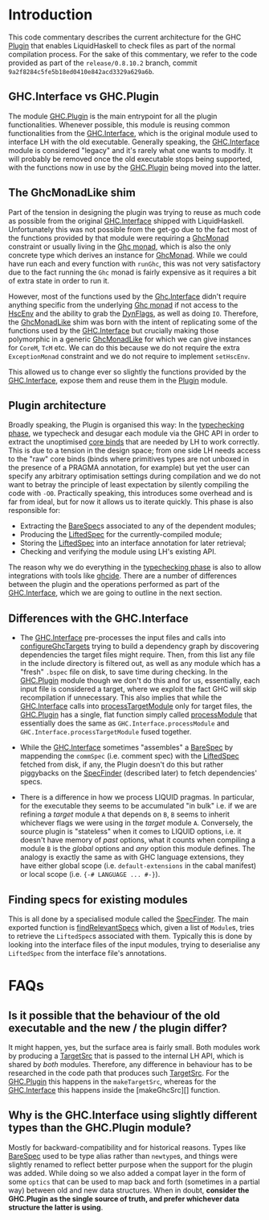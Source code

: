 # Introduction

This code commentary describes the current architecture for the GHC [Plugin][] that enables LiquidHaskell
to check files as part of the normal compilation process. For the sake of this commentary, we refer to
the code provided as part of the `release/0.8.10.2` branch, commit `9a2f8284c5fe5b18ed0410e842acd3329a629a6b`.

## GHC.Interface vs GHC.Plugin

The module [GHC.Plugin][] is the main entrypoint for all the plugin functionalities. Whenever possible, this
module is reusing common functionalities from the [GHC.Interface][], which is the original module used to
interface LH with the old executable. Generally speaking, the [GHC.Interface][] module is considered "legacy"
and it's rarely what one wants to modify. It will probably be removed once the old executable stops being
supported, with the functions now in use by the [GHC.Plugin][] being moved into the latter.

## The GhcMonadLike shim

Part of the tension in designing the plugin was trying to reuse as much code as possible from the original
[GHC.Interface][] shipped with LiquidHaskell. Unfortunately this was not possible from the get-go due to the
fact most of the functions provided by that module were requiring a [GhcMonad][] constraint or usually
living in the [Ghc monad][], which is also the only concrete type which derives an instance for [GhcMonad][].
While we could have run each and every function with `runGhc`, this was not very satisfactory due to the
fact running the `Ghc` monad is fairly expensive as it requires a bit of extra state in order to run it.

However, most of the functions used by the [Ghc.Interface][] didn't require anything specific from the
underlying [Ghc monad][] if not access to the [HscEnv][] and the ability to grab the [DynFlags][], as well
as doing `IO`. Therefore, the [GhcMonadLike][] shim was born with the intent of replicating some of the
functions used by the [GHC.Interface][] but crucially making those polymorphic in a generic [GhcMonadLike][]
for which we can give instances for `CoreM`, `TcM` etc. We can do this because we do not require the extra
`ExceptionMonad` constraint and we do not require to implement `setHscEnv`.

This allowed us to change ever so slightly the functions provided by the [GHC.Interface][], expose them and
reuse them in the [Plugin][] module.

## Plugin architecture

Broadly speaking, the Plugin is organised this way: In the [typechecking phase][], we typecheck and desugar
each module via the GHC API in order to extract the unoptimised [core binds][] that are needed by
LH to work correctly. This is due to a tension in the design space; from one side LH needs access to the
"raw" core binds (binds where primitives types are not unboxed in the presence of a PRAGMA annotation,
for example) but yet the user can specify any arbitrary optimisation settings during compilation and we do
not want to betray the principle of least expectation by silently compiling the code with `-O0`. Practically
speaking, this introduces some overhead and is far from ideal, but for now it allows us to iterate quickly.
This phase is also responsible for:

* Extracting the [BareSpec][]s associated to any of the dependent modules;
* Producing the [LiftedSpec][] for the currently-compiled module;
* Storing the [LiftedSpec][] into an interface annotation for later retrieval;
* Checking and verifying the module using LH's existing API.

The reason why we do everything in the [typechecking phase][] is also to allow integrations with tools like
[ghcide][]. There are a number of differences between the plugin and the operations performed as part of the
[GHC.Interface][], which we are going to outline in the next section.

## Differences with the GHC.Interface

- The [GHC.Interface][] pre-processes the input files and calls into [configureGhcTargets][] trying to
  build a dependency graph by discovering dependencies the target files might require. Then, from this
  list any file in the include directory is filtered out, as well as any module which has
  a "fresh" `.bspec` file on disk, to save time during checking. In the [GHC.Plugin][] module though
  we don't do this and for us, essentially, each input file is considered a target, where we exploit the
  fact GHC will skip recompilation if unnecessary. This also implies that while the [GHC.Interface][] calls
  into [processTargetModule][] only for target files, the [GHC.Plugin][] has a single, flat function simply
  called [processModule][] that essentially does the same as `GHC.Interface.processModule` and
  `GHC.Interface.processTargetModule` fused together.

- While the [GHC.Interface][] sometimes "assembles" a [BareSpec][] by mappending the `commSpec` (i.e. comment spec)
  with the [LiftedSpec][] fetched from disk, if any, the Plugin doesn't do this but rather piggybacks on the
  [SpecFinder][] (described later) to fetch dependencies' specs.

- There is a difference in how we process LIQUID pragmas. In particular, for the executable they seems to
  be accumulated "in bulk" i.e. if we are refining a *target* module `A` that depends on `B`, `B` seems to
  inherit whichever flags we were using in the *target* module `A`. Conversely, the source plugin is "stateless"
  when it comes to LIQUID options, i.e. it doesn't have memory of _past_ options, what it counts when compiling
  a module `B` is the _global_ options and _any_ option this module defines. The analogy is exactly the
  same as with GHC language extensions, they have either global scope (i.e. `default-extensions` in the
  cabal manifest) or local scope (i.e. `{-# LANGUAGE ... #-}`).

## Finding specs for existing modules

This is all done by a specialised module called the [SpecFinder][]. The main exported function is
[findRelevantSpecs][] which, given a list of `Module`s, tries to retrieve the `LiftedSpec`s associated with
them. Typically this is done by looking into the interface files of the input modules, trying to deserialise
any `LiftedSpec` from the interface file's annotations.

# FAQs

## Is it possible that the behaviour of the old executable and the new / the plugin differ?

It might happen, yes, but the surface area is fairly small. Both modules work by producing a [TargetSrc][]
that is passed to the internal LH API, which is shared by _both_ modules. Therefore, any difference in 
behaviour has to be researched in the code path that produces such [TargetSrc][]. For the [GHC.Plugin][] this
happens in the `makeTargetSrc`, whereas for the [GHC.Interface][] this happens inside the [makeGhcSrc][] function.

## Why is the GHC.Interface using slightly different types than the GHC.Plugin module?

Mostly for backward-compatibility and for historical reasons. Types like [BareSpec][] used to be type alias
rather than `newtype`s, and things were slightly renamed to reflect better purpose when the support for the
plugin was added. While doing so we also added a compat layer in the form of some `optics` that can be used
to map back and forth (sometimes in a partial way) between old and new data structures. When in doubt,
**consider the GHC.Plugin as the single source of truth, and prefer whichever data structure the latter is
using**.


[Plugin]:              https://github.com/ucsd-progsys/liquidhaskell/blob/9a2f8284c5fe5b18ed0410e842acd3329a629a6b/src/Language/Haskell/Liquid/GHC/Plugin.hs
[GHC.Plugin]:          https://github.com/ucsd-progsys/liquidhaskell/blob/9a2f8284c5fe5b18ed0410e842acd3329a629a6b/src/Language/Haskell/Liquid/GHC/Plugin.hs
[GHC.Interface]:       https://github.com/ucsd-progsys/liquidhaskell/blob/9a2f8284c5fe5b18ed0410e842acd3329a629a6b/src/Language/Haskell/Liquid/GHC/Interface.hs
[SpecFinder]:          https://github.com/ucsd-progsys/liquidhaskell/blob/9a2f8284c5fe5b18ed0410e842acd3329a629a6b/src/Language/Haskell/Liquid/GHC/Plugin/SpecFinder.hs
[BareSpec]:            https://github.com/ucsd-progsys/liquidhaskell/blob/9a2f8284c5fe5b18ed0410e842acd3329a629a6b/src/Language/Haskell/Liquid/Types/Specs.hs#L301
[LiftedSpec]:          https://github.com/ucsd-progsys/liquidhaskell/blob/9a2f8284c5fe5b18ed0410e842acd3329a629a6b/src/Language/Haskell/Liquid/Types/Specs.hs#L476
[TargetSrc]:           https://github.com/ucsd-progsys/liquidhaskell/blob/9a2f8284c5fe5b18ed0410e842acd3329a629a6b/src/Language/Haskell/Liquid/Types/Specs.hs#L160
[Ghc monad]:           https://hackage.haskell.org/package/ghc-8.10.1/docs/GHC.html#t:Ghc
[HscEnv]:              https://hackage.haskell.org/package/ghc-8.10.1/docs/GHC.html#t:HscEnv
[DynFlags]:            https://hackage.haskell.org/package/ghc-8.10.1/docs/GHC.html#t:DynFlags
[GhcMonad]:            https://hackage.haskell.org/package/ghc-8.10.1/docs/GHC.html#t:GhcMonad
[GhcMonadLike]:        https://github.com/ucsd-progsys/liquidhaskell/blob/9a2f8284c5fe5b18ed0410e842acd3329a629a6b/src/Language/Haskell/Liquid/GHC/GhcMonadLike.hs
[typechecking phase]:  https://github.com/ucsd-progsys/liquidhaskell/blob/9a2f8284c5fe5b18ed0410e842acd3329a629a6b/src/Language/Haskell/Liquid/GHC/Plugin.hs#L196-L224
[ghcide]:              https://github.com/haskell/ghcide
[findRelevantSpecs]:   https://github.com/ucsd-progsys/liquidhaskell/blob/9a2f8284c5fe5b18ed0410e842acd3329a629a6b/src/Language/Haskell/Liquid/GHC/Plugin/SpecFinder.hs#L61
[core binds]:          https://hackage.haskell.org/package/ghc-8.10.1/docs/CoreSyn.html#t:CoreBind
[configureGhcTargets]: https://github.com/ucsd-progsys/liquidhaskell/blob/9a2f8284c5fe5b18ed0410e842acd3329a629a6b/src/Language/Haskell/Liquid/GHC/Interface.hs#L268
[processTargetModule]: https://github.com/ucsd-progsys/liquidhaskell/blob/9a2f8284c5fe5b18ed0410e842acd3329a629a6b/src/Language/Haskell/Liquid/GHC/Interface.hs#L468
[processModule]:       https://github.com/ucsd-progsys/liquidhaskell/blob/9a2f8284c5fe5b18ed0410e842acd3329a629a6b/src/Language/Haskell/Liquid/GHC/Plugin.hs#L393
